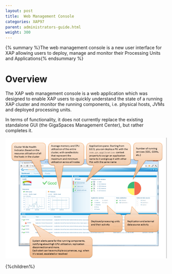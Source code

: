```yaml
---
layout: post
title:  Web Management Console
categories: XAP97
parent: administrators-guide.html
weight: 300
---
```


{% summary %}The web management console is a new user interface for XAP allowing users to deploy, manage and monitor their Processing Units and Applications{% endsummary %}

# Overview

The XAP web management console is a web application which was designed to enable XAP users to quickly understand the state of a running XAP cluster and monitor the running components, i.e. physical hosts, JVMs and deployed processing units.

In terms of functionality, it does not currently replace the existing standalone GUI (the GigaSpaces Management Center), but rather completes it.

![dashboard803_9_6.png](/attachment_files/dashboard803_9_6.png)


{%children%}
